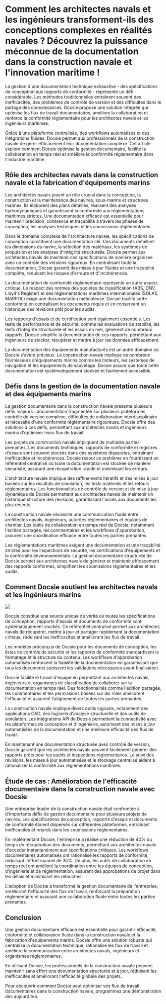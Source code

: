# Comment les architectes navals et les ingénieurs transforment-ils des conceptions complexes en réalités navales ? Découvrez la puissance méconnue de la documentation dans la construction navale et l'innovation maritime !

La gestion d'une documentation technique exhaustive - des spécifications de conception aux rapports de conformité - représente un défi considérable. Les méthodes traditionnelles entraînent souvent des inefficacités, des problèmes de contrôle de version et des difficultés dans le partage des connaissances. Docsie propose une solution intégrée qui optimise les flux de travail documentaires, améliore la collaboration et renforce la conformité réglementaire pour les architectes navals et les ingénieurs maritimes.

Grâce à une plateforme centralisée, des workflows automatisés et des intégrations fluides, Docsie permet aux professionnels de la construction navale de gérer efficacement leur documentation complexe. Cet article explore comment Docsie optimise la gestion documentaire, facilite la collaboration en temps réel et améliore la conformité réglementaire dans l'industrie maritime.

## Rôle des architectes navals dans la construction navale et la fabrication d'équipements marins

Les architectes navals jouent un rôle crucial dans la conception, la construction et la maintenance des navires, sous-marins et structures marines. Ils élaborent des plans détaillés, réalisent des analyses hydrodynamiques et garantissent la conformité aux réglementations maritimes strictes. Une documentation efficace est essentielle pour maintenir précision, cohérence et traçabilité à travers les phases de conception, les analyses techniques et les soumissions réglementaires.

Dans le domaine complexe de l'architecture navale, les spécifications de conception constituent une documentation clé. Ces documents détaillent les dimensions du navire, la sélection des matériaux, les systèmes de propulsion et les analyses d'intégrité structurelle. Docsie permet aux architectes navals de maintenir ces spécifications de manière organisée avec un contrôle des versions rigoureux. En centralisant toute la documentation, Docsie garantit des mises à jour fluides et une traçabilité complète, réduisant les risques d'erreurs et d'incohérences.

La documentation de conformité réglementaire représente un autre aspect critique. Le respect des normes des sociétés de classification (ABS, DNV, Lloyd's Register) et des réglementations maritimes internationales (SOLAS, MARPOL) exige une documentation méticuleuse. Docsie facilite cette conformité en centralisant les documents requis et en conservant un historique des révisions prêt pour les audits.

Les rapports d'essais et de certification sont également essentiels. Les tests de performance et de sécurité, comme les évaluations de stabilité, les tests d'intégrité structurelle et les essais en mer, génèrent de nombreux rapports. Docsie simplifie la documentation de ces rapports, permettant aux ingénieurs de stocker, récupérer et mettre à jour les données efficacement.

La documentation des équipements manufacturés est un autre domaine où Docsie s'avère précieux. La construction navale implique de nombreux fournisseurs d'équipements marins comme les moteurs, les systèmes de navigation et les équipements de sauvetage. Docsie assure que toute cette documentation est systématiquement stockée et facilement accessible.

## Défis dans la gestion de la documentation navale et des équipements marins

La gestion documentaire dans la construction navale présente plusieurs défis majeurs : documentation fragmentée sur plusieurs plateformes, contrôle de version complexe, difficultés de collaboration interdisciplinaire et nécessité d'une conformité réglementaire rigoureuse. Docsie offre des solutions à ces défis, permettant aux architectes navals et ingénieurs marins d'optimiser leurs flux de travail.

Les projets de construction navale impliquent de multiples parties prenantes. Les documents techniques, rapports de conformité et registres d'essais sont souvent stockés dans des systèmes disparates, entraînant inefficacités et incohérences. Docsie résout ce problème en fournissant un référentiel centralisé où toute la documentation est stockée de manière sécurisée, assurant une récupération rapide et minimisant les erreurs.

L'architecture navale implique des raffinements itératifs et des mises à jour basées sur les résultats de simulation, les tests matériels et les retours réglementaires. Les fonctionnalités de contrôle de version et de mise à jour dynamique de Docsie permettent aux architectes navals de maintenir un historique structuré des révisions, garantissant l'accès aux documents les plus récents.

La construction navale nécessite une communication fluide entre architectes navals, ingénieurs, autorités réglementaires et équipes de chantier. Les outils de collaboration en temps réel de Docsie, notamment l'édition partagée, les commentaires et les workflows d'approbation, assurent une coordination efficace entre toutes les parties prenantes.

Les réglementations maritimes exigent une documentation et une traçabilité strictes pour les inspections de sécurité, les certifications d'équipements et la conformité environnementale. La gestion documentaire structurée de Docsie permet aux architectes navals de générer et maintenir efficacement des rapports conformes, simplifiant les soumissions réglementaires et les audits.

## Comment Docsie soutient les architectes navals et les ingénieurs marins

![](https://cdn.docsie.io/workspace_PxAvC1Uenuc7ad6H3/doc_wn84Jkoc6hIMTO2eE/file_swf3iYQrJIFPjoDx6/image_cff3494d-50fe-0d8b-82e3-989ae0f56f9e.jpg)

Docsie constitue une source unique de vérité où toutes les spécifications de conception, rapports d'essais et documents de conformité sont systématiquement stockés. Ce référentiel centralisé permet aux architectes navals de récupérer, mettre à jour et partager rapidement la documentation critique, réduisant les inefficacités et améliorant les flux de travail.

Les modèles préconçus de Docsie pour les documents de conception, les listes de contrôle de sécurité et les rapports de conformité standardisent le formatage et la structure du contenu. Les workflows d'approbation automatisés renforcent la fiabilité de la documentation en garantissant que tous les documents subissent les validations nécessaires avant finalisation.

Docsie facilite le travail d'équipe en permettant aux architectes navals, ingénieurs et organismes de classification de collaborer sur la documentation en temps réel. Des fonctionnalités comme l'édition partagée, les commentaires et les permissions basées sur les rôles améliorent l'efficacité et assurent l'alignement de toutes les parties prenantes.

La construction navale implique divers outils logiciels, notamment des applications CAO, des logiciels d'analyse structurelle et des outils de simulation. Les intégrations API de Docsie permettent la connectivité avec les plateformes de conception et d'ingénierie, autorisant des mises à jour automatisées de la documentation et une meilleure efficacité des flux de travail.

En maintenant une documentation structurée avec contrôle de version, Docsie garantit que les architectes navals peuvent facilement générer des rapports prêts pour les audits et inspections réglementaires. Le suivi des révisions, les mises à jour automatisées et le stockage centralisé aident à rationaliser la conformité aux réglementations maritimes.

## Étude de cas : Amélioration de l'efficacité documentaire dans la construction navale avec Docsie

Une entreprise leader de la construction navale était confrontée à d'importants défis de gestion documentaire pour plusieurs projets de navires. Les spécifications de conception, rapports d'essais et documents de conformité étaient dispersés sur différentes plateformes, entraînant inefficacités et retards dans les soumissions réglementaires.

En implémentant Docsie, l'entreprise a réalisé une réduction de 40% du temps de récupération des documents, permettant aux architectes navals d'accéder instantanément aux spécifications critiques. Les workflows documentaires automatisés ont rationalisé les rapports de conformité, réduisant l'effort manuel de 35%. De plus, les outils de collaboration en temps réel ont amélioré la coordination entre les équipes de conception, d'ingénierie et de réglementation, assurant des approbations de projet dans les délais et minimisant les retouches.

L'adoption de Docsie a transformé la gestion documentaire de l'entreprise, améliorant l'efficacité des flux de travail, renforçant la préparation réglementaire et assurant une collaboration fluide entre toutes les parties prenantes.

## Conclusion

Une gestion documentaire efficace est essentielle pour garantir efficacité, conformité et collaboration fluide dans la construction navale et la fabrication d'équipements marins. Docsie offre une solution robuste qui centralise la documentation technique, rationalise les flux de travail et améliore la communication entre architectes navals, ingénieurs et organismes réglementaires.

En utilisant Docsie, les professionnels de la construction navale peuvent maintenir sans effort une documentation structurée et à jour, réduisant les inefficacités et améliorant l'efficacité globale des projets.

Pour découvrir comment Docsie peut optimiser vos flux de travail documentaires dans la construction navale, programmez une démonstration dès aujourd'hui.